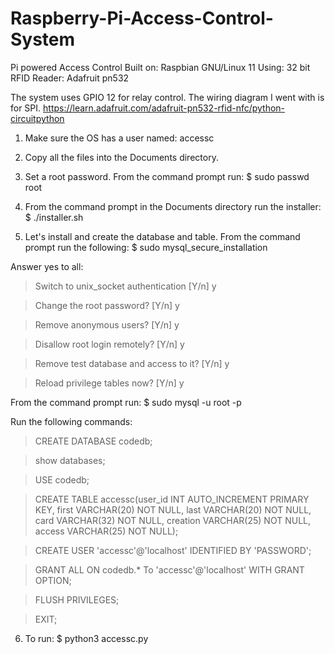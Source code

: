 # Raspberry-Pi-Access-Control-System
Pi powered Access Control
Built on: Raspbian GNU/Linux 11
Using: 32 bit
RFID Reader: Adafruit pn532


The system uses GPIO 12 for relay control. The wiring diagram I went with is for SPI.
https://learn.adafruit.com/adafruit-pn532-rfid-nfc/python-circuitpython



1. Make sure the OS has a user named:
     accessc

2. Copy all the files into the Documents directory.

3. Set a root password. From the command prompt run:
     $ sudo passwd root

4. From the command prompt in the Documents directory run the installer:
     $ ./installer.sh

5. Let's install and create the database and table. From the command prompt run the following:
     $ sudo mysql_secure_installation

Answer yes to all:
> Switch to unix_socket authentication [Y/n] y

> Change the root password? [Y/n] y

> Remove anonymous users? [Y/n] y

> Disallow root login remotely? [Y/n] y

> Remove test database and access to it? [Y/n] y

> Reload privilege tables now? [Y/n] y

From the command prompt run:
$ sudo mysql -u root -p

Run the following commands:
> CREATE DATABASE codedb;

> show databases;

> USE codedb;

> CREATE TABLE accessc(user_id INT AUTO_INCREMENT PRIMARY KEY, first VARCHAR(20) NOT NULL, last VARCHAR(20) NOT NULL, card VARCHAR(32) NOT NULL, creation VARCHAR(25) NOT NULL, access VARCHAR(25) NOT NULL);

> CREATE USER 'accessc'@'localhost' IDENTIFIED BY 'PASSWORD';

> GRANT ALL ON codedb.* To 'accessc'@'localhost' WITH GRANT OPTION;

> FLUSH PRIVILEGES;

> EXIT;


6. To run:
     $ python3 accessc.py
